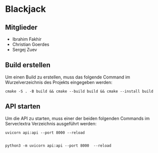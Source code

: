 # Blackjack

## Mitglieder

- Ibrahim Fakhir
- Christian Goerdes
- Sergej Zuev

## Build erstellen
Um einen Build zu erstellen, muss das folgende Command im Wurzelverzeichnis des Projekts eingegeben werden:
    
    cmake -S . -B build && cmake --build build && cmake --install build

## API starten
Um die API zu starten, muss einer der beiden folgenden Commands im Server/extra Verzeichnis ausgeführt werden:

    uvicorn api:api --port 8000 --reload


    python3 -m uvicorn api:api --port 8000  --reload

